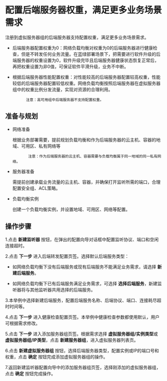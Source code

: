 # 配置后端服务器权重，满足更多业务场景需求

注册到虚拟服务器组的后端服务器支持配置权重，满足更多业务场景需求。
- 后端服务器配置权重为0：网络负载均衡对权重为0的后端服务器进行健康检查，但是不转发任何业务流量。在蓝绿部署场景下，把需要进行软件升级的后端服务器的权重设置为0，软件升级完毕且后端服务器健康状态恢复正常后，再把权重设置为非0值，可保证软件平滑升级，业务不中断。
- 根据后端服务器性能配置权重：对性能较高的后端服务器配置较高权重，性能较低的后端服务器配置较低权重。网络负载均衡按照后端服务器在虚拟服务器组中的权重比例分发流量，实现对资源的合理利用。

            注意：高可用组中后端服务器不支持配置权重。

## 准备与规划

- 网络准备

  根据业务部署需要，提前规划负载均衡和作为后端服务器的云主机、容器的地域、可用区、私有网络等
  
             注意：作为后端服务器的云主机、容器需要与负载均衡属于同一地域的同一私有网络。

- 服务器准备

  需提前创建承载业务流量的云主机、容器，并确保打开监听所需的端口，合理配置安全组、ACL策略。

- 负载均衡实例

  创建一个负载均衡实例，并设置地域、可用区、网络等配置。

## 操作步骤
	
1.点击 **新建监听器** 按钮，在弹出的配置向导对话框中配置监听协议、端口和空闲连接超时。
  
2.点击 **下一步** 进入后端转发配置页签。选择默认后端服务类型：
  
- 如网络负载均衡下没有后端服务或现有后端服务不能满足业务需求，请选择 **新建后端服务**。

- 如网络负载均衡下已有后端服务满足业务需求，可选择 **选择后端服务**，新建监听器将与其他监听器共用选择的后端服务。
  
3.本举例中选择新建后端服务，配置后端服务名称、后端协议、端口、连接耗尽超时时间等。
  
4.点击 **下一步** 进入健康检查配置页签。本举例中健康检查参数都使用默认，用户可根据需求修改。

5.点击 **下一步** 进入添加服务器组页签。根据需求选择 **虚拟服务器组/实例类型**或 **虚拟服务器组/IP类型**，点击 **新建服务器组**，进入虚拟服务器列表页。

6.点击 **新建虚拟服务器组** 按钮，选择后端服务器类型，配置实例或IP的端口号和权重，点击 **确定** 按钮完成添加虚拟服务器组的操作。

7.返回新建监听器配置向导中的添加服务器组页签，选择刚添加的虚拟服务器组，点击 **确定** 按钮完成操作。
